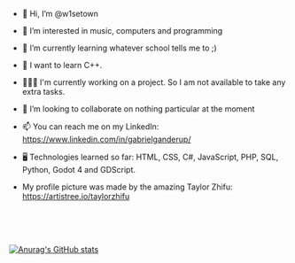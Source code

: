 - 👋 Hi, I’m @w1setown
- 👀 I’m interested in music, computers and programming
- 🌱 I’m currently  learning whatever school tells me to ;)
- 🧗 I want to learn C++.
- 👨🏻‍💻 I'm currently working on a project. So I am not available to take any extra tasks.
- 💞️ I’m looking to collaborate on nothing particular at the moment
- 📫 You can reach me on my LinkedIn: https://www.linkedin.com/in/gabrielganderup/
- 🖥️ Technologies learned so far: HTML, CSS, C#, JavaScript, PHP, SQL, Python, Godot 4 and GDScript.

- My profile picture was made by the amazing Taylor Zhifu: https://artistree.io/taylorzhifu

<br><br><br>

[![Anurag's GitHub stats](https://github-readme-stats.vercel.app/api?username=W1setown&show_icons=true&theme=tokyonight)](https://github.com/W1setown's/github-readme-stats)


<!---
w1setown/w1setown is a ✨ special ✨ repository because its `README.md` (this file) appears on your GitHub profile.
You can click the Preview link to take a look at your changes.
--->
